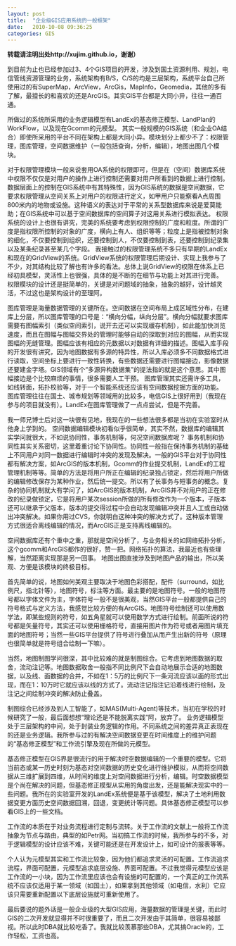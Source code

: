 ```yaml
---
layout: post
title:  "企业级GIS应用系统的一般框架"
date:   2010-10-08 09:36:25
categories: GIS
---
```


**转载请注明出处http://xujim.github.io，谢谢）**

到目前为止也已经参加过3、4个GIS项目的开发，涉及到国土资源利用、规划，电信管线资源管理的业务，系统架构有B/S，C/S的均是三层架构，系统平台自己所使用过的有SuperMap，ArcView，ArcGis，MapInfo，Geomedia，其他的多有了解，最擅长的和喜欢的还是ArcGIS。其实GIS平台都是大同小异，往往一通百通。

所做过的系统所采用的业务逻辑模型有LandEx的基态修正模型、LandPlan的WorkFlow，以及现在Gcomm的元模型。
其实一般规模的GIS系统（和企业OA结合）即使所采用的平台不同在架构上都是大同小异。模块划分上都少不了：权限管理，图库管理，空间数据维护（一般包括查询，分析，编辑），地图出图几个模块。
  
对于权限管理模块一般来说套用OA系统的权限即可，但是在（空间）数据库系统中权限不仅仅是对用户的操作上进行控制还需要对用户所看到的数据上进行控制。数据层面上的控制在GIS系统中有其特殊性，因为GIS系统的数据是空间数据，它要求权限管理从空间关系上对用户的权限进行定义，如甲用户只能察看A点周围800米内的地物或设施。这种语义的表达对于平常的关系型数据库来说是爱莫能助；在GIS系统中可以基于空间数据库的空间算子对这用关系进行模拟表达。
权限系统的设计上也很有讲究，完美的系统要考虑到权限控制的广度和粒度。所谓的广度是指权限所控制的对象的广度，横向上有人、组织等等；粒度上是指被控制对象的细化，不仅要控制到组织，还要控制到人，不仅要控制到表，还要控制到纪录集以及某条纪录甚至某几个字段。
我接触过的权限管理系统不多只有早期的LandEx和现在的GridView的系统。GridView系统的权限管理后期设计、实现上我参与了不少，对其结构比较了解也有许多的看法。总体上说GridView的权限在体系上已经初具模型，灵活性上也很强，具体的是不断的在细节与功能上对其进行完善。
权限模块的设计还是挺简单的，关键是对问题域的抽象，抽象的越好，设计越灵活，不过这也是架构设计的至理阿。
  
图库管理是海量数据管理的关键所在。空间数据在空间布局上成区域性分布，在建库上分层，所以图库管理的口号是：“横向分幅，纵向分层”。横向分幅就要求图库需要有图幅索引（类似空间索引，说开去还可以实现缓存机制），如此能加快浏览速度，而且在图幅与图幅交界处的管理时能够自动的探取到对应的图幅，从而实现图幅的无缝管理。图幅应该有相应的元数据以对数据有详细的描述。图幅入库手段的开发很有讲究，因为地图数据有多源的特异性，所以入库必须多不同数据格式进行读取，空间坐标上要进行一致性转换，有些数据还需要进行图幅接边，影像数据还要建金字塔。GIS领域有个“多源异构数据集”的提法指的就是这个意思。其中图幅接边是个比较麻烦的事情，很多需要人工干预。
图库管理其实还需许多工具，如线转面，拓扑校验等，对于一个智能系统还应该有空间数据挖掘方面的功能。
图库管理往往在国土、城市规划等领域用的比较多，电信GIS上很好用到（我现在参与的项目就没有）。LandEx在图库管理做了一点点尝试，但是不完善。
  
我一师兄博士后对这一块很有见地，我现在的一些想法很多都是当初在实验室时从他身上学到的。
空间数据编辑模块初看似乎很简单，其实不然，数据库的编辑其实学问就很大，不如说协同性，事务机制等，何况空间数据库呢？
事务机制和协同性其实关系密切，这里着重讨论下协同性。协同性一般指在保持事务机制的基础上不同用户对同一数据进行编辑时冲突的发现及解决。一般的GIS平台对于协同性都有解决方案，如ArcGIS的版本机制，Gcomm的作业提交机制，LandEx的工程管理机制等等。简单的方法是将用户所正在编辑的纪录独占锁定，然后将用户所做的编辑修改保存为某种作业，然后统一提交。所以有了长事务与短事务的概念。复杂的协同机制就大有学问了，如ArcGIS的版本机制，ArcGIS并不对用户的正在修改的纪录做锁定，它是将用户某次session所做的所有修改作为一个版本，子版本还可以继承于父版本，版本的提交得过程中会自动发现编辑冲突并且人工或自动做出冲突解决。如果你用过CVS，你就明白这种冲突的解决方式了。这种版本管理方式很适合离线编辑的情况，而ArcGIS正是支持离线编辑的。

空间数据库还有个重中之重，那就是空间分析了，与业务相关的如网络拓扑分析，这个gcomm和ArcGIS都作的很好，赞一把。网络拓扑的算法，我最近也有些理解，当然距离实现那是另一回事。
地图出图直接涉及到地图产品的输出，所以美观、方便是该模块的终极目标。
  
  首先简单的说，地图如何美观主要取决于地图色彩搭配，配件（surround，如比例尺，指北针等），地图符号，标注等方面。最主要的是地图符号。一般的地图符号都以字体文件为主，字体符号一般不是很美观，当然GIS平台一般都提供自己的符号格式与定义方法，我感觉比较方便的有ArcGIS。地图符号绘制还可以使用数学法，即某些规则的符号，如五角星就可以使用数学方式进行绘制。前面所说的符号都是矢量符号，其实还可以使用栅格符号，直接用图片作为符号或者用图片填充面的地图符号；当然一些GIS平台提供了符号进行叠加从而产生出新的符号（原理也很简单就是符号组合绘制一下嘛）。
  
  当然，地图制图学问很深，其中比较难的就是制图综合。它考虑到地图数据的取舍，流动注记等。地图数据取舍一般指不同比例尺下会自动地展示合适的地图数据，以及线、面数据的合并，不如在1：5万的比例尺下一条河流应该以面的形式出现，而在1：10万时它就应该以线的方式了。流动注记指注记沿着线进行绘制，及注记之间绘制冲突的解决防止叠盖。
  
  制图综合已经涉及到人工智能了，如MAS(Multi-Agent)等技术，当初在学校的时候研究了一般，最后面想想“理论还是不能脱离实践”阿，放弃了。
业务逻辑模型处于三层架构的中间，处于封装业务逻辑的作用。不同系统之间的差异真正表现在的还是业务逻辑。我所参与过的有解决空间数据变更在时间维度上的维护问题的“基态修正模型”和工作流引擎及现在所做的元模型。
  
  基态修正模型在GIS界是很流行的用于解决时空数据编辑的一个重要的模型。它将当前态或某一历史时刻为基态对空间数据的历史变化进行维护模拟，从而将空间数据从三维扩展到四维，从时间的维度上对空间数据进行分析，编辑。时空数据模型是个尚在解决的问题，但基态修正模型从实用的角度出发，还是能解决现实中的一些问题。我所在的实验室开发的LandEx系统便是基于该模型，解决了土地利用数据变更方面历史空间数据回溯，回退，变更统计等问题。具体基态修正模型可以参看GIS上的一些文档。
  
  工作流的本质在于对业务流程进行定制与流转。关于工作流的文献上一般将工作流抽象为节点与路由，典型的如Petr网。当初搞工作流的时候，我所参与的不多，对于逻辑模型的设计应该不难，关键可能还是在开发设计上，如可设计的报表等等。
  
  个人认为元模型其实和工作流比较象，因为他们都追求灵活的可配置。工作流追求流程，界面可配置，元模型追求底层设施、界面可配置。不过我觉得元模型应该是工作流的一小块，因为工作流里应该也会有设施的可配置的，一个真正的工作流系统不应该仅适用于某一领域（如国土），如果拿到其他领域（如电信，水利）它应该只需要重新配置以下底层设施就可重新使用了。
  
  最后要说的题外话是一般企业级的大型GIS应用，海量数据的管理是关键，而此时GIS的二次开发就显得并不时很重要了，而且二次开发由于其简单，很容易被鄙视。所以此时DBA就比较吃香了。我就比较羡慕那些DBA，尤其搞Oracle的，工作轻松，工资也高。
